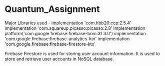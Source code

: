 # Quantum_Assignment

Major Libraries used - 
    implementation 'com.hbb20:ccp:2.5.4'
    implementation 'com.squareup.picasso:picasso:2.8'
    implementation platform('com.google.firebase:firebase-bom:31.3.0')
    implementation 'com.google.firebase:firebase-analytics-ktx'
    implementation 'com.google.firebase:firebase-firestore-ktx'
    
Firebase Firestore is used for storing user account information. It is used to store and retrieve user accounts in NoSQL database.
